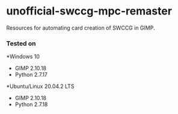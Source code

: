 # unofficial-swccg-mpc-remaster

Resources for automating card creation of SWCCG in GIMP.

### Tested on 
*Windows 10 
  * GIMP 2.10.18 
  * Python 2.7.17

*Ubuntu/Linux 20.04.2 LTS 
  * GIMP 2.10.18 
  * Python 2.7.18
